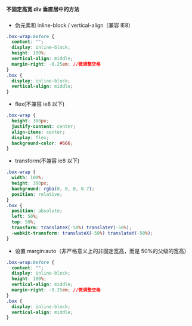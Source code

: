 #### 不固定高宽 div 垂直居中的方法

###

- 伪元素和 inline-block / vertical-align（兼容 IE8）

```css
.box-wrap:before {
  content: "";
  display: inline-block;
  height: 100%;
  vertical-align: middle;
  margin-right: -0.25em; //微调整空格
}
.box {
  display: inline-block;
  vertical-align: middle;
}
```

- flex(不兼容 ie8 以下)

```css
.box-wrap {
  height: 300px;
  justify-content: center;
  align-items: center;
  display: flex;
  background-color: #666;
}
```

- transform(不兼容 ie8 以下)

```css
.box-wrap {
  width: 100%;
  height: 300px;
  background: rgba(0, 0, 0, 0.7);
  position: relative;
}
.box {
  position: absolute;
  left: 50%;
  top: 50%;
  transform: translateX(-50%) translateY(-50%);
  -webkit-transform: translateX(-50%) translateY(-50%);
}
```

- 设置 margin:auto（非严格意义上的非固定宽高，而是 50%的父级的宽高）

```css
.box-wrap:before {
  content: "";
  display: inline-block;
  height: 100%;
  vertical-align: middle;
  margin-right: -0.25em; //微调整空格
}
.box {
  display: inline-block;
  vertical-align: middle;
}
```
